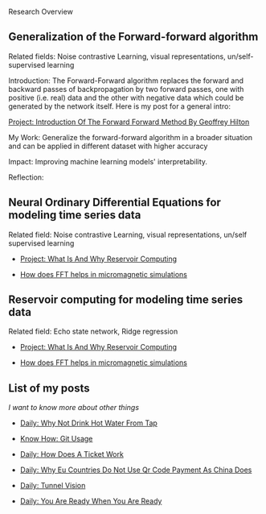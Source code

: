 


Research Overview

## Generalization of the Forward-forward algorithm

Related fields: Noise contrastive Learning, visual representations, un/self-supervised learning

Introduction: The Forward-Forward algorithm replaces the forward and backward passes of backpropagation by two forward passes, one with positive (i.e. real) data and the other with negative data which could be generated by the network itself. Here is my post for a general intro: 

[Project: Introduction Of The Forward Forward Method By Geoffrey Hilton](https://xing-chen18.github.io/Project-Introduction-of-the-forward-forward-method-by-Geoffrey-Hilton/)

My Work: Generalize the forward-forward algorithm in a broader situation and can be applied in different dataset with higher accuracy

Impact: Improving machine learning models' interpretability.

Reflection:


## Neural Ordinary Differential Equations for modeling time series data

Related field: Noise contrastive Learning, visual representations, un/self supervised learning


- [Project: What Is And Why Reservoir Computing](https://xing-chen18.github.io/Project-What-is-and-why-Reservoir-Computing/)

- [How does FFT helps in micromagnetic simulations](https://xing-chen18.github.io/My-PhD/)


## Reservoir computing for modeling time series data

Related field: Echo state network, Ridge regression


- [Project: What Is And Why Reservoir Computing](https://xing-chen18.github.io/Project-What-is-and-why-Reservoir-Computing/)

- [How does FFT helps in micromagnetic simulations](https://xing-chen18.github.io/My-PhD/)


## List of my posts
_I want to know more about other things_ 

- [Daily: Why Not Drink Hot Water From Tap](https://xing-chen18.github.io/Daily-Turning-Up-the-Heat-Why-You-Rethink-Drinking-Warm-Tap-Water/)

- [Know How: Git Usage](https://xing-chen18.github.io/know-how-Git-usage/)

- [Daily: How Does A Ticket Work](https://xing-chen18.github.io/Daily-How-does-a-ticket-work/)

- [Daily: Why Eu Countries Do Not Use Qr Code Payment As China Does](https://xing-chen18.github.io/Daily-Why-Eu-countries-do-not-use-QR-code-payment-as-China-does/)

- [Daily: Tunnel Vision](https://xing-chen18.github.io/Daily-Tunnel-vision/)

- [Daily: You Are Ready When You Are Ready](https://xing-chen18.github.io/Daily-You-are-ready-when-you-are-ready/)
